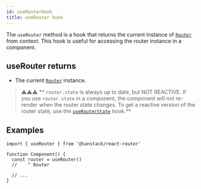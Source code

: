 ```yaml
---
id: useRouterHook
title: useRouter hook
---
```


The `useRouter` method is a hook that returns the current instance of [`Router`](./RouterType.md) from context. This hook is useful for accessing the router instance in a component.

## useRouter returns

- The current [`Router`](./RouterType.md) instance.

> ⚠️⚠️⚠️ ** `router.state` is always up to date, but NOT REACTIVE. If you use `router.state` in a component, the component will not re-render when the router state changes. To get a reactive version of the router state, use the [`useRouterState`](./useRouterStateHook.md) hook.**

## Examples

```tsx
import { useRouter } from '@tanstack/react-router'

function Component() {
  const router = useRouter()
  //    ^ Router

  // ...
}
```
